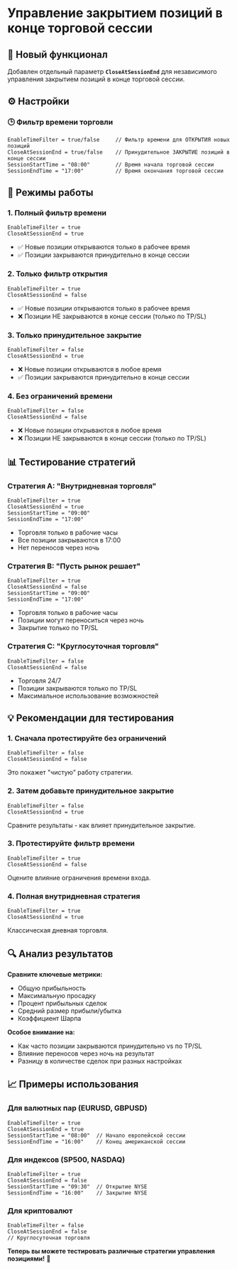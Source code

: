 # Управление закрытием позиций в конце торговой сессии

## 🎯 Новый функционал

Добавлен отдельный параметр **`CloseAtSessionEnd`** для независимого управления закрытием позиций в конце торговой сессии.

## ⚙️ Настройки

### 🕒 Фильтр времени торговли
```mql5
EnableTimeFilter = true/false     // Фильтр времени для ОТКРЫТИЯ новых позиций
CloseAtSessionEnd = true/false    // Принудительное ЗАКРЫТИЕ позиций в конце сессии
SessionStartTime = "08:00"        // Время начала торговой сессии
SessionEndTime = "17:00"          // Время окончания торговой сессии
```

## 🔧 Режимы работы

### 1. **Полный фильтр времени**
```
EnableTimeFilter = true
CloseAtSessionEnd = true
```
- ✅ Новые позиции открываются только в рабочее время
- ✅ Позиции закрываются принудительно в конце сессии

### 2. **Только фильтр открытия**
```
EnableTimeFilter = true
CloseAtSessionEnd = false
```
- ✅ Новые позиции открываются только в рабочее время
- ❌ Позиции НЕ закрываются в конце сессии (только по TP/SL)

### 3. **Только принудительное закрытие**
```
EnableTimeFilter = false
CloseAtSessionEnd = true
```
- ❌ Новые позиции открываются в любое время
- ✅ Позиции закрываются принудительно в конце сессии

### 4. **Без ограничений времени**
```
EnableTimeFilter = false
CloseAtSessionEnd = false
```
- ❌ Новые позиции открываются в любое время
- ❌ Позиции НЕ закрываются в конце сессии (только по TP/SL)

## 📊 Тестирование стратегий

### Стратегия A: "Внутридневная торговля"
```
EnableTimeFilter = true
CloseAtSessionEnd = true
SessionStartTime = "09:00"
SessionEndTime = "17:00"
```
- Торговля только в рабочие часы
- Все позиции закрываются в 17:00
- Нет переносов через ночь

### Стратегия B: "Пусть рынок решает"
```
EnableTimeFilter = true
CloseAtSessionEnd = false
SessionStartTime = "09:00" 
SessionEndTime = "17:00"
```
- Торговля только в рабочие часы
- Позиции могут переноситься через ночь
- Закрытие только по TP/SL

### Стратегия C: "Круглосуточная торговля"
```
EnableTimeFilter = false
CloseAtSessionEnd = false
```
- Торговля 24/7
- Позиции закрываются только по TP/SL
- Максимальное использование возможностей

## 💡 Рекомендации для тестирования

### 1. **Сначала протестируйте без ограничений**
```
EnableTimeFilter = false
CloseAtSessionEnd = false
```
Это покажет "чистую" работу стратегии.

### 2. **Затем добавьте принудительное закрытие**
```
EnableTimeFilter = false
CloseAtSessionEnd = true
```
Сравните результаты - как влияет принудительное закрытие.

### 3. **Протестируйте фильтр времени**
```
EnableTimeFilter = true
CloseAtSessionEnd = false
```
Оцените влияние ограничения времени входа.

### 4. **Полная внутридневная стратегия**
```
EnableTimeFilter = true
CloseAtSessionEnd = true
```
Классическая дневная торговля.

## 🔍 Анализ результатов

**Сравните ключевые метрики:**
- Общую прибыльность
- Максимальную просадку
- Процент прибыльных сделок
- Средний размер прибыли/убытка
- Коэффициент Шарпа

**Особое внимание на:**
- Как часто позиции закрываются принудительно vs по TP/SL
- Влияние переносов через ночь на результат
- Разницу в количестве сделок при разных настройках

## 📈 Примеры использования

### Для валютных пар (EURUSD, GBPUSD)
```
EnableTimeFilter = true
CloseAtSessionEnd = true
SessionStartTime = "08:00"  // Начало европейской сессии
SessionEndTime = "16:00"    // Конец американской сессии
```

### Для индексов (SP500, NASDAQ)
```
EnableTimeFilter = true
CloseAtSessionEnd = false
SessionStartTime = "09:30"  // Открытие NYSE
SessionEndTime = "16:00"    // Закрытие NYSE
```

### Для криптовалют
```
EnableTimeFilter = false
CloseAtSessionEnd = false
// Круглосуточная торговля
```

**Теперь вы можете тестировать различные стратегии управления позициями!** 🚀 